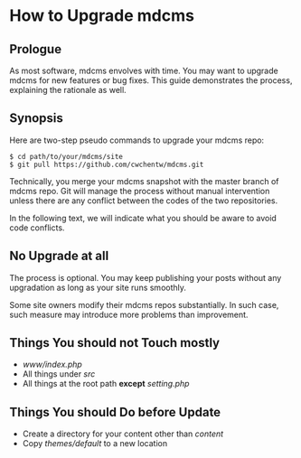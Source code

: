 # How to Upgrade mdcms

## Prologue

As most software, mdcms envolves with time. You may want to upgrade mdcms for new features or bug fixes. This guide demonstrates the process, explaining the rationale as well.

## Synopsis

Here are two-step pseudo commands to upgrade your mdcms repo:

```shell
$ cd path/to/your/mdcms/site
$ git pull https://github.com/cwchentw/mdcms.git
```

Technically, you merge your mdcms snapshot with the master branch of mdcms repo. Git will manage the process without manual intervention unless there are any conflict between the codes of the two repositories.

In the following text, we will indicate what you should be aware to avoid code conflicts.

## No Upgrade at all

The process is optional. You may keep publishing your posts without any upgradation as long as your site runs smoothly.

Some site owners modify their mdcms repos substantially. In such case, such measure may introduce more problems than improvement.

## Things You should not Touch mostly

* *www/index.php*
* All things under *src*
* All things at the root path **except** *setting.php*

## Things You should Do before Update

* Create a directory for your content other than *content*
* Copy *themes/default* to a new location
